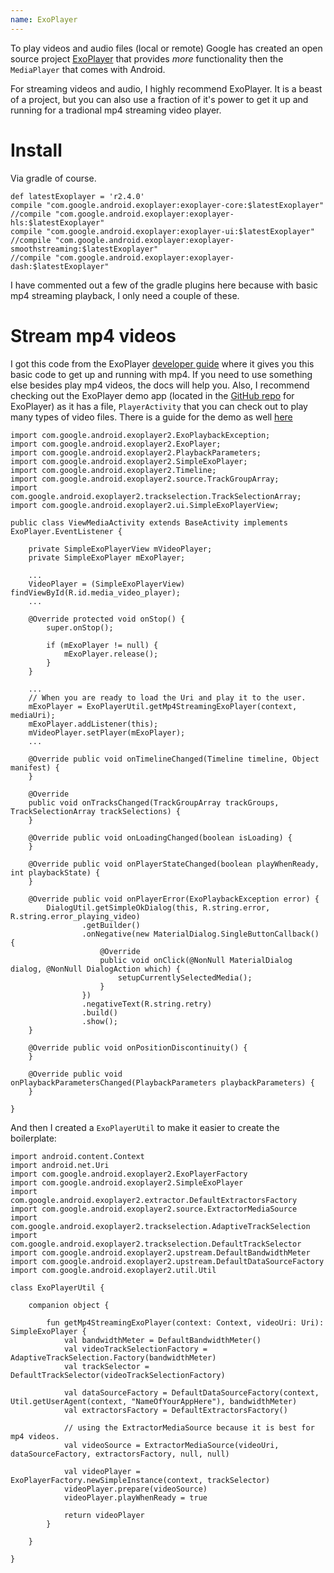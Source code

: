 ```yaml
---
name: ExoPlayer
---
```


To play videos and audio files (local or remote) Google has created an open source project [ExoPlayer](https://github.com/google/ExoPlayer) that provides *more* functionality then the `MediaPlayer` that comes with Android.

For streaming videos and audio, I highly recommend ExoPlayer. It is a beast of a project, but you can also use a fraction of it's power to get it up and running for a tradional mp4 streaming video player.

# Install

Via gradle of course.

```
def latestExoplayer = 'r2.4.0'
compile "com.google.android.exoplayer:exoplayer-core:$latestExoplayer"
//compile "com.google.android.exoplayer:exoplayer-hls:$latestExoplayer"
compile "com.google.android.exoplayer:exoplayer-ui:$latestExoplayer"
//compile "com.google.android.exoplayer:exoplayer-smoothstreaming:$latestExoplayer"
//compile "com.google.android.exoplayer:exoplayer-dash:$latestExoplayer"
```

I have commented out a few of the gradle plugins here because with basic mp4 streaming playback, I only need a couple of these.

# Stream mp4 videos

I got this code from the ExoPlayer [developer guide](https://google.github.io/ExoPlayer/guide.html) where it gives you this basic code to get up and running with mp4. If you need to use something else besides play mp4 videos, the docs will help you. Also, I recommend checking out the ExoPlayer demo app (located in the [GitHub repo](https://github.com/google/ExoPlayer) for ExoPlayer) as it has a file, `PlayerActivity` that you can check out to play many types of video files. There is a guide for the demo as well [here](https://google.github.io/ExoPlayer/demo-application.html)

```
import com.google.android.exoplayer2.ExoPlaybackException;
import com.google.android.exoplayer2.ExoPlayer;
import com.google.android.exoplayer2.PlaybackParameters;
import com.google.android.exoplayer2.SimpleExoPlayer;
import com.google.android.exoplayer2.Timeline;
import com.google.android.exoplayer2.source.TrackGroupArray;
import com.google.android.exoplayer2.trackselection.TrackSelectionArray;
import com.google.android.exoplayer2.ui.SimpleExoPlayerView;

public class ViewMediaActivity extends BaseActivity implements ExoPlayer.EventListener {

    private SimpleExoPlayerView mVideoPlayer;
    private SimpleExoPlayer mExoPlayer;

    ...
    VideoPlayer = (SimpleExoPlayerView) findViewById(R.id.media_video_player);
    ...

    @Override protected void onStop() {
        super.onStop();

        if (mExoPlayer != null) {
            mExoPlayer.release();
        }
    }    

    ...
    // When you are ready to load the Uri and play it to the user.
    mExoPlayer = ExoPlayerUtil.getMp4StreamingExoPlayer(context, mediaUri);
    mExoPlayer.addListener(this);
    mVideoPlayer.setPlayer(mExoPlayer);
    ...

    @Override public void onTimelineChanged(Timeline timeline, Object manifest) {
    }

    @Override
    public void onTracksChanged(TrackGroupArray trackGroups, TrackSelectionArray trackSelections) {
    }

    @Override public void onLoadingChanged(boolean isLoading) {
    }

    @Override public void onPlayerStateChanged(boolean playWhenReady, int playbackState) {
    }

    @Override public void onPlayerError(ExoPlaybackException error) {
        DialogUtil.getSimpleOkDialog(this, R.string.error, R.string.error_playing_video)
                .getBuilder()
                .onNegative(new MaterialDialog.SingleButtonCallback() {
                    @Override
                    public void onClick(@NonNull MaterialDialog dialog, @NonNull DialogAction which) {
                        setupCurrentlySelectedMedia();
                    }
                })
                .negativeText(R.string.retry)
                .build()
                .show();
    }

    @Override public void onPositionDiscontinuity() {
    }

    @Override public void onPlaybackParametersChanged(PlaybackParameters playbackParameters) {
    }

}
```

And then I created a `ExoPlayerUtil` to make it easier to create the boilerplate:

```
import android.content.Context
import android.net.Uri
import com.google.android.exoplayer2.ExoPlayerFactory
import com.google.android.exoplayer2.SimpleExoPlayer
import com.google.android.exoplayer2.extractor.DefaultExtractorsFactory
import com.google.android.exoplayer2.source.ExtractorMediaSource
import com.google.android.exoplayer2.trackselection.AdaptiveTrackSelection
import com.google.android.exoplayer2.trackselection.DefaultTrackSelector
import com.google.android.exoplayer2.upstream.DefaultBandwidthMeter
import com.google.android.exoplayer2.upstream.DefaultDataSourceFactory
import com.google.android.exoplayer2.util.Util

class ExoPlayerUtil {

    companion object {

        fun getMp4StreamingExoPlayer(context: Context, videoUri: Uri): SimpleExoPlayer {
            val bandwidthMeter = DefaultBandwidthMeter()
            val videoTrackSelectionFactory = AdaptiveTrackSelection.Factory(bandwidthMeter)
            val trackSelector = DefaultTrackSelector(videoTrackSelectionFactory)

            val dataSourceFactory = DefaultDataSourceFactory(context, Util.getUserAgent(context, "NameOfYourAppHere"), bandwidthMeter)
            val extractorsFactory = DefaultExtractorsFactory()

            // using the ExtractorMediaSource because it is best for mp4 videos.
            val videoSource = ExtractorMediaSource(videoUri, dataSourceFactory, extractorsFactory, null, null)

            val videoPlayer = ExoPlayerFactory.newSimpleInstance(context, trackSelector)
            videoPlayer.prepare(videoSource)
            videoPlayer.playWhenReady = true

            return videoPlayer
        }

    }

}
```
